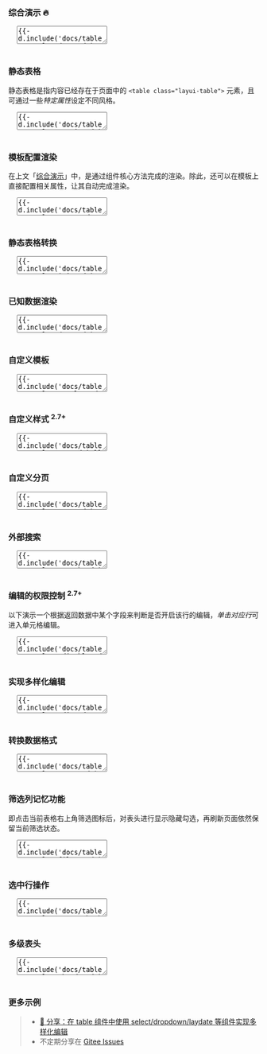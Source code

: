 <h3 lay-toc="{level: 2, id: 'examples'}" class="layui-hide">综合演示 🔥</h3>

<pre class="layui-code" lay-options="{preview: 'iframe', id: 'table-demo-1', text: {preview: '综合演示 🔥'}, style: 'height: 506px;', layout: ['preview', 'code'], tools: ['full','window'], done: function(obj){
  setTimeout(function(){
    layer.tipsIndex = layer.tips(
      '点击该图标可最大化查看效果', 
      layui.$('#table-demo-1 .layui-icon-screen-full'), {
      tips: 4,
      time: 30*1000
    })
  });
}, toolsEvent: function(oi, type){
  if(type === 'full'){
    layer.close(layer.tipsIndex);
  }
}}">
  <textarea>
{{- d.include('docs/table/examples/demo.md') }}
  </textarea>
</pre>

<h3 id="demo-static" lay-toc="{level: 2}" class="ws-bold">静态表格</h3>

静态表格是指内容已经存在于页面中的 `<table class="layui-table">` 元素，且可通过一些*特定属性*设定不同风格。

<pre class="layui-code" lay-options="{preview: true, style: 'height: 335px; overflow: auto;', layout: ['preview', 'code'], tools: ['full']}">
  <textarea>
{{- d.include('docs/table/examples/static.md') }}
  </textarea>
</pre>

<h3 id="demo-auto-render" lay-toc="{level: 2}" class="ws-bold">模板配置渲染</h3>

在上文「[综合演示](#examples)」中，是通过组件核心方法完成的渲染。除此，还可以在模板上直接配置相关属性，让其自动完成渲染。

<pre class="layui-code" lay-options="{preview: true, layout: ['preview', 'code'], tools: ['full'], done: function(obj){
  layui.table.init(obj.container.children('table'));
}, toolsEvent: function(oi, type){
  if(type === 'full'){
    layui.table.resize('ID-table-demo-init');
  }
}}">
  <textarea>
{{- d.include('docs/table/examples/autoRender.md') }}
  </textarea>
</pre>

<h3 id="demo-init" lay-toc="{level: 2}" class="ws-bold">静态表格转换</h3>

<pre class="layui-code" lay-options="{preview: true, codeStyle: 'height: 508px;', layout: ['preview', 'code'], tools: ['full']}">
  <textarea>
{{- d.include('docs/table/examples/init.md') }}
  </textarea>
</pre>

<h3 id="demo-data" lay-toc="{level: 2}" class="ws-bold">已知数据渲染</h3>

<pre class="layui-code" lay-options="{preview: true, codeStyle: 'height: 508px;', layout: ['preview', 'code'], ID: 'ID-table-demo-data', tools: ['full'], done: function(obj){
  layui.table.resize(this.ID);
}, toolsEvent: function(oi, type){
  if(type === 'full'){
    layui.table.resize(this.ID);
  }
}}">
  <textarea>
{{- d.include('docs/table/examples/data.md') }}
  </textarea>
</pre>

<h3 id="demo-templet" lay-toc="{level: 2, hot: true}" class="ws-bold">自定义模板</h3>

<pre class="layui-code" lay-options="{preview: true, codeStyle: 'height: 508px;', layout: ['preview', 'code'], tools: ['full'], ID: 'ID-table-demo-templet', done: function(obj){
  layui.table.resize(this.ID);
}, toolsEvent: function(oi, type){
  if(type === 'full'){
    layui.table.resize(this.ID);
  }
}}">
  <textarea>
{{- d.include('docs/table/examples/templet.md') }}
  </textarea>
</pre>

<h3 id="demo-css" lay-toc="{level: 2, hot: true}" class="ws-bold">自定义样式 <sup>2.7+</sup></h3>

<pre class="layui-code" lay-options="{preview: 'iframe', style: 'height: 538px;', layout: ['preview', 'code'], tools: ['full']}">
  <textarea>
{{- d.include('docs/table/examples/css.md') }}
  </textarea>
</pre>

<h3 id="demo-page" lay-toc="{level: 2}" class="ws-bold">自定义分页</h3>

<pre class="layui-code" lay-options="{preview: true, codeStyle: 'height: 508px;', layout: ['preview', 'code'], tools: ['full'], ID: 'ID-table-demo-page', done: function(obj){
  layui.table.resize(this.ID);
}, toolsEvent: function(oi, type){
  if(type === 'full'){
    layui.table.resize(this.ID);
  }
}}">
  <textarea>
{{- d.include('docs/table/examples/page.md') }}
  </textarea>
</pre>

<h3 id="demo-search" lay-toc="{level: 2, hot: true}" class="ws-bold">外部搜索</h3>

<pre class="layui-code" lay-options="{preview: true, codeStyle: 'height: 508px;', layout: ['preview', 'code'], tools: ['full'], ID: 'ID-table-demo-search', done: function(obj){
  obj.render();
  layui.table.resize(this.ID);
}, toolsEvent: function(oi, type){
  if(type === 'full'){
    layui.table.resize(this.ID);
  }
}}">
  <textarea>
{{- d.include('docs/table/examples/search.md') }}
  </textarea>
</pre>

<h3 id="demo-editable" lay-toc="{level: 2, hot: true}" class="ws-bold">编辑的权限控制 <sup>2.7+</sup></h3>

以下演示一个根据返回数据中某个字段来判断是否开启该行的编辑，*单击对应行*可进入单元格编辑。

<pre class="layui-code" lay-options="{preview: true, codeStyle: 'height: 508px;', layout: ['preview', 'code'], tools: ['full']}">
  <textarea>
{{- d.include('docs/table/examples/editable.md') }}
  </textarea>
</pre>

<h3 id="demo-editmodes" lay-toc="{level: 2, hot: true}" class="ws-bold">实现多样化编辑</h3>

<pre class="layui-code" lay-options="{preview: true, codeStyle: 'height: 508px;', layout: ['preview', 'code'], tools: ['full'], toolsEvent: function(oi, type){
  if(type === 'full'){
    layui.table.resize('ID-table-demo-editmodes');
  }
}}">
  <textarea>
{{- d.include('docs/table/examples/editModes.md') }}
  </textarea>
</pre>

<h3 id="demo-parse" lay-toc="{level: 2, hot: true}" class="ws-bold">转换数据格式</h3>

<pre class="layui-code" lay-options="{preview: true, codeStyle: 'height: 508px;', layout: ['preview', 'code'], tools: ['full'], toolsEvent: function(oi, type){
  if(type === 'full'){
    layui.table.resize('ID-table-demo-parse');
  }
}}">
  <textarea>
{{- d.include('docs/table/examples/parse.md') }}
  </textarea>
</pre>

<h3 id="demo-filter" lay-toc="{level: 2}" class="ws-bold">筛选列记忆功能</h3>

即点击当前表格右上角筛选图标后，对表头进行显示隐藏勾选，再刷新页面依然保留当前筛选状态。

<pre class="layui-code" lay-options="{preview: true, codeStyle: 'height: 508px;', layout: ['preview', 'code'], tools: ['full'], toolsEvent: function(oi, type){
  if(type === 'full'){
    layui.table.resize('ID-table-demo-filter');
  }
}}">
  <textarea>
{{- d.include('docs/table/examples/filter.md') }}
  </textarea>
</pre>

<h3 id="demo-setRowChecked" lay-toc="{level: 2}" class="ws-bold">选中行操作</h3>

<pre class="layui-code" lay-options="{preview: true, codeStyle: 'height: 508px;', layout: ['preview', 'code'], tools: ['full'], toolsEvent: function(oi, type){
  if(type === 'full'){
    layui.table.resize('ID-table-demo-setRowChecked');
  }
}}">
  <textarea>
{{- d.include('docs/table/examples/setRowChecked.md') }}
  </textarea>
</pre>

<h3 id="demo-theads" lay-toc="{level: 2}" class="ws-bold">多级表头</h3>

<pre class="layui-code" lay-options="{preview: true, codeStyle: 'height: 508px;', layout: ['preview', 'code'], tools: ['full'], done: function(obj){
  layui.table.init(obj.container.children('table'));
}, toolsEvent: function(oi, type){
  if(type === 'full'){
    layui.table.resize('ID-table-demo-theads-1');
    layui.table.resize('ID-table-demo-theads-2');
  }
}}">
  <textarea>
{{- d.include('docs/table/examples/theads.md') }}
  </textarea>
</pre>


<h3 id="more-examples" class="ws-anchor ws-bold">更多示例</h3>

> - [🎉 分享：在 table 组件中使用 select/dropdown/laydate 等组件实现多样化编辑](https://gitee.com/layui/layui/issues/I5JBUE)
> - 不定期分享在 [Gitee Issues](https://gitee.com/layui/layui/issues)